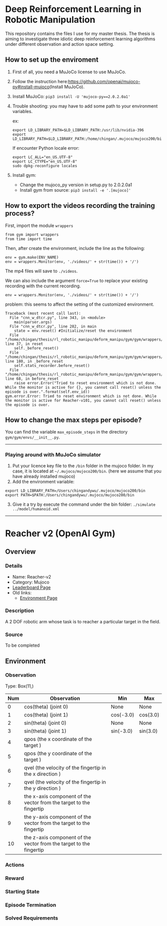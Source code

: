 # Deep Reinforcement Learning in Robotic Manipulation
This repository contains the files I use for my master thesis. The thesis is aiming to investigate three idiotic deep reinforcement learning algorithms under different observation and action space setting.

 
## How to set up the enviroment
1. First of all, you need a MuJoCo license to use MuJoCo.
2. Follow the instruction here:<https://github.com/openai/mujoco-py#install-mujoco>(Install MuJoCo).
3. Install MuJoCo:
  `pip3 install -U 'mujoco-py==2.0.2.0a1'​`
4. Trouble shooting: you may have to add some path to your environment variables.

   ex:
   ```
   export LD_LIBRARY_PATH=$LD_LIBRARY_PATH:/usr/lib/nvidia-396
   export LD_LIBRARY_PATH=$LD_LIBRARY_PATH:/home/chingan/.mujoco/mujoco200/bin`
   ```
   If encounter Python locale error:
   ```
   export LC_ALL="en_US.UTF-8"
   export LC_CTYPE="en_US.UTF-8"
   sudo dpkg-reconfigure locales
   ```
5. Install gym:
   * Change the mujoco_py version in setup.py to 2.0.2.0a1
   * Install gym from source:
     `pip3 install -e '.[mujoco]'`
## How to export the videos recording the training process?
First, import the module `wrappers`
```
from gym import wrappers
from time import time
```
Then, after create the environment, include the line as the following:
```
env = gym.make(ENV_NAME)
env = wrappers.Monitor(env, './videos/' + str(time()) + '/')
```
The mp4 files will save to `./videos`.

We can also include the argument `force=True` to replace your existing recording with the current recording.
```
env = wrappers.Monitor(env, './videos/' + str(time()) + '/')
```
problem: this seems to affect the setting of the customized environment.
```
Traceback (most recent call last):
  File "cnn_w_dtcr.py", line 343, in <module>
    main(parser.args)
  File "cnn_w_dtcr.py", line 282, in main
    state = env.reset() #Initialize/reset the environment
  File "/home/chingan/thesis/rl_robotic_manipu/deform_manipu/gym/gym/wrappers/monitor.py", line 37, in reset
    self._before_reset()
  File "/home/chingan/thesis/rl_robotic_manipu/deform_manipu/gym/gym/wrappers/monitor.py", line 180, in _before_reset
    self.stats_recorder.before_reset()
  File "/home/chingan/thesis/rl_robotic_manipu/deform_manipu/gym/gym/wrappers/monitoring/stats_recorder.py", line 68, in before_reset
    raise error.Error("Tried to reset environment which is not done. While the monitor is active for {}, you cannot call reset() unless the episode is over.".format(self.env_id))
gym.error.Error: Tried to reset environment which is not done. While the monitor is active for Reacher-v101, you cannot call reset() unless the episode is over.
```
## How to change the max steps per episode?

You can find the variable `max_episode_steps` in the directory `gym/gym/envs/__init__.py`.


---
### Playing around with MuJoCo simulator
1. Put your licence key file to the `/bin` folder in the mujoco folder. In my case, it is located at `~/.mujoco/mujoco200/bin`. (here we assume that you have already installed mujoco)
2. Add the environment variable: 
```
export LD_LIBRARY_PATH=/Users/chingandywu/.mujoco/mujoco200/bin
export PATH=$PATH:/Users/chingandywu/.mujoco/mujoco200/bin
```
3. Give it a try by execute the command under the bin folder: `./simulate ../model/humanoid.xml`


---
# Reacher v2 (OpenAI Gym)
## Overview

### Details
* Name: Reacher-v2
* Category: Mujoco
* [Leaderboard Page]()
* Old links:
  * [Environment Page](https://gym.openai.com/envs/Reacher-v2/)


### Description
A 2 DOF robotic arm whose task is to reacher a particular target in the field.
### Source
To be completed

## Environment

### Observation

Type: Box(11,)

Num | Observation | Min | Max
---|---|---|---
0 | cos(theta) (joint 0)  | None | None
1 | cos(theta) (joint 1) | cos(-3.0)  | cos(3.0)
2 | sin(theta) (joint 0)  | None | None
3 | sin(theta) (joint 1) | sin(-3.0) | sin(3.0)
4 | qpos (the x coordinate of the target ) |  |
5 | qpos (the y coordinate of the target ) |  |
6 | qvel (the velocity of the fingertip in the x direction ) |  |
7 | qvel (the velocity of the fingertip in the y direction ) |  |
8 | the x-axis component of the vector from the target to the fingertip |  |
9 | the y-axis component of the vector from the target to the fingertip |  |
10 | the z-axis component of the vector from the target to the fingertip |  |
### Actions
<!---
Type: Discrete(2)

Num | Action
--- | ---
0 | Push cart to the left
1 | Push cart to the right
-->


### Reward


### Starting State

### Episode Termination


### Solved Requirements
